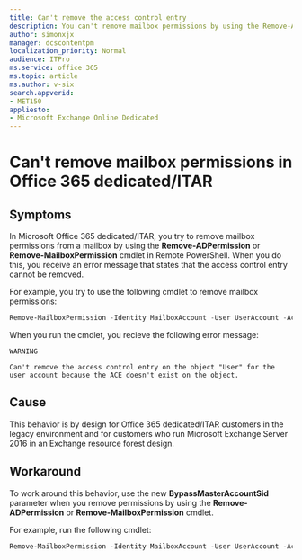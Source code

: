 ```yaml
---
title: Can't remove the access control entry
description: You can't remove mailbox permissions by using the Remove-ADPermission or Remote-MailboxPermission cmdlet for Office 365 dedicated/ITAR customers. Provides a workaround.
author: simonxjx
manager: dcscontentpm
localization_priority: Normal
audience: ITPro
ms.service: office 365
ms.topic: article
ms.author: v-six
search.appverid: 
- MET150
appliesto:
- Microsoft Exchange Online Dedicated
---
```


# Can't remove mailbox permissions in Office 365 dedicated/ITAR

## Symptoms

In Microsoft Office 365 dedicated/ITAR, you try to remove mailbox permissions from a mailbox by using the **Remove-ADPermission** or **Remove-MailboxPermission** cmdlet in Remote PowerShell. When you do this, you receive an error message that states that the access control entry cannot be removed.

For example, you try to use the following cmdlet to remove mailbox permissions:

```powershell
Remove-MailboxPermission -Identity MailboxAccount -User UserAccount -AccessRights FullAccess -Confirm:$false
```

When you run the cmdlet, you recieve the following error message:

```asciidoc 
WARNING
 
Can't remove the access control entry on the object "User" for the user account because the ACE doesn't exist on the object.    
```

## Cause

This behavior is by design for Office 365 dedicated/ITAR customers in the legacy environment and for customers who run Microsoft Exchange Server 2016 in an Exchange resource forest design.

## Workaround

To work around this behavior, use the new **BypassMasterAccountSid** parameter when you remove permissions by using the **Remove-ADPermission** or **Remove-MailboxPermission** cmdlet.
 
For example, run the following cmdlet:

```powershell
Remove-MailboxPermission -Identity MailboxAccount -User UserAccount -AccessRights FullAccess -Confirm:$false –BypassMasterAccountSid
```